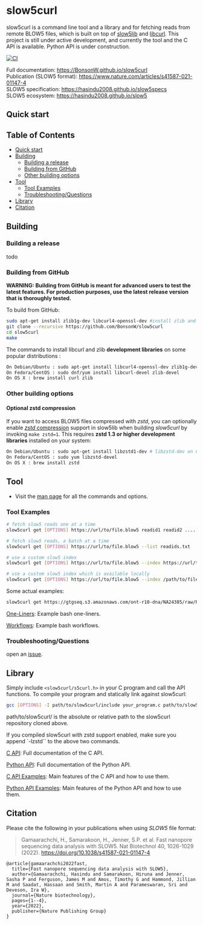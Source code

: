 # slow5curl

slow5curl is a command line tool and a library and for fetching reads from remote BLOW5 files, which is built on top of [slow5lib](https://github.com/hasindu2008/slow5lib) and [libcurl](https://curl.se/libcurl/). This project is still under active development, and currently the tool and the C API is available. Python API is under construction.

[![CI](https://github.com/BonsonW/slow5curl/actions/workflows/c-cpp.yml/badge.svg)](https://github.com/BonsonW/slow5curl/actions/workflows/c-cpp.yml)

Full documentation: https://BonsonW.github.io/slow5curl<br/>
Publication (SLOW5 format): https://www.nature.com/articles/s41587-021-01147-4<br/>
SLOW5 specification: https://hasindu2008.github.io/slow5specs<br/>
SLOW5 ecosystem: https://hasindu2008.github.io/slow5<br/>

## Quick start

## Table of Contents

- [Quick start](#quick-start)
- [Building](#building)
    - [Building a release](#building-a-release)
    - [Building from GitHub](#building-from-github)
    - [Other building options](#other-building-options)
- [Tool](#tool)
    - [Tool Examples](#tool-examples)
    - [Troubleshooting/Questions](#troubleshootingquestions)
- [Library](#library)
- [Citation](#citation)

## Building

### Building a release

todo

### Building from GitHub

**WARNING: Building from GitHub is meant for advanced users to test the latest features. For production purposes, use the latest release version that is thoroughly tested.**

To build from GitHub:

```sh
sudo apt-get install zlib1g-dev libcurl4-openssl-dev #install zlib and libcurl development libraries
git clone --recursive https://github.com/BonsonW/slow5curl
cd slow5curl
make
```

The commands to install libcurl and zlib __development libraries__ on some popular distributions :
```sh
On Debian/Ubuntu : sudo apt-get install libcurl4-openssl-dev zlib1g-dev
On Fedora/CentOS : sudo dnf/yum install libcurl-devel zlib-devel
On OS X : brew install curl zlib
```

### Other building options

#### Optional zstd compression

If you want to access BLOW5 files compressed with *zstd*, you can optionally enable [*zstd* compression](https://facebook.github.io/zstd) support in slow5lib when building *slow5curl* by invoking `make zstd=1`. This requires __zstd 1.3 or higher development libraries__ installed on your system:

```sh
On Debian/Ubuntu : sudo apt-get install libzstd1-dev # libzstd-dev on newer distributions if libzstd1-dev is unavailable
On Fedora/CentOS : sudo yum libzstd-devel
On OS X : brew install zstd
```

## Tool

* Visit the [man page](https://bonsonw.github.io/slow5curl/commands.html) for all the commands and options.

### Tool Examples

```sh
# fetch slow5 reads one at a time
slow5curl get [OPTIONS] https://url/to/file.blow5 readid1 readid2 ....

# fetch slow5 reads, a batch at a time
slow5curl get [OPTIONS] https://url/to/file.blow5 --list readids.txt

# use a custom slow5 index
slow5curl get [OPTIONS] https://url/to/file.blow5 --index https://url/to/file.blow5.idx --list readids.txt

# use a custom slow5 index which is available locally
slow5curl get [OPTIONS] https://url/to/file.blow5 --index /path/to/file.blow5.idx --list readids.txt
```

Some actual examples:

```sh
slow5curl get https://gtgseq.s3.amazonaws.com/ont-r10-dna/NA24385/raw/PGXX22394_reads.blow5 05ef1592-a969-4eb8-b917-44ca536bec36 -o read.blow5
```

[One-Liners](https://bonsonw.github.io/slow5curl/oneliners.html): Example bash one-liners.

[Workflows](https://bonsonw.github.io/slow5curl/workflows.html): Example bash workflows.


### Troubleshooting/Questions

open an [issue](https://github.com/BonsonW/slow5curl/issues).

## Library

Simply include `<slow5curl/s5curl.h>` in your C program and call the API functions. To compile your program and statically link against slow5curl:

```sh
gcc [OPTIONS] -I path/to/slow5curl/include your_program.c path/to/slow5curl/lib/libslow5curl.a -lm -lz -lpthread
```

path/to/slow5curl/ is the absolute or relative path to the slow5curl repository cloned above.

If you compiled slow5curl with zstd support enabled, make sure you append `-lzstd`` to the above two commands.

[C API](https://bonsonw.github.io/slow5curl/slow5curl_api/slow5curl): Full documentation of the C API.

[Python API](): Full documentation of the Python API.

[C API Examples](https://github.com/BonsonW/slow5curl/tree/master/examples): Main features of the C API and how to use them.

[Python API Examples](): Main features of the Python API and how to use them.

## Citation

Please cite the following in your publications when using *SLOW5* file format:

> Gamaarachchi, H., Samarakoon, H., Jenner, S.P. et al. Fast nanopore sequencing data analysis with SLOW5. Nat Biotechnol 40, 1026-1029 (2022). https://doi.org/10.1038/s41587-021-01147-4

```
@article{gamaarachchi2022fast,
  title={Fast nanopore sequencing data analysis with SLOW5},
  author={Gamaarachchi, Hasindu and Samarakoon, Hiruna and Jenner, Sasha P and Ferguson, James M and Amos, Timothy G and Hammond, Jillian M and Saadat, Hassaan and Smith, Martin A and Parameswaran, Sri and Deveson, Ira W},
  journal={Nature biotechnology},
  pages={1--4},
  year={2022},
  publisher={Nature Publishing Group}
}
```
